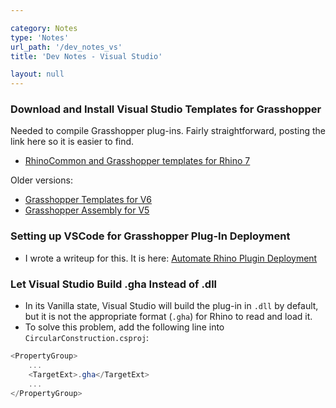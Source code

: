 ```yaml
---

category: Notes
type: 'Notes'
url_path: '/dev_notes_vs'
title: 'Dev Notes - Visual Studio'

layout: null
---
```


### Download and Install Visual Studio Templates for Grasshopper
Needed to compile Grasshopper plug-ins. 
Fairly straightforward, posting the link here so it is easier to find.
* [RhinoCommon and Grasshopper templates for Rhino 7](https://marketplace.visualstudio.com/items?itemName=McNeel.Rhino7Templates)

Older versions:
* [Grasshopper Templates for V6](https://marketplace.visualstudio.com/items?itemName=McNeel.GrasshopperAssemblyforv6)
* [Grasshopper Assembly for V5](https://marketplace.visualstudio.com/items?itemName=McNeel.GrasshopperAssemblyforv5)

### Setting up VSCode for Grasshopper Plug-In Deployment

* I wrote a writeup for this. It is here: [Automate Rhino Plugin Deployment](https://i.hongjunwu.com/Automate-Rhino-Plugin-Development)

### Let Visual Studio Build .gha Instead of .dll

* In its Vanilla state, Visual Studio will build the plug-in in `.dll` by default, but it is not the appropriate format (`.gha`) for Rhino to read and load it.
* To solve this problem, add the following line into `CircularConstruction.csproj`:

```cs
<PropertyGroup>
    ...
    <TargetExt>.gha</TargetExt>
    ...
</PropertyGroup>
```
